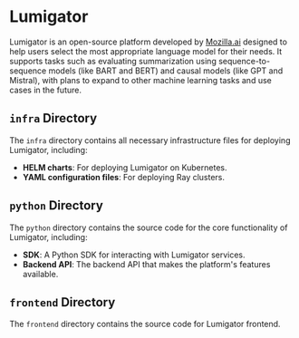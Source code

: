 # Lumigator

Lumigator is an open-source platform developed by [Mozilla.ai](https://www.mozilla.ai/) designed to
help users select the most appropriate language model for their needs. It supports tasks such as
evaluating summarization using sequence-to-sequence models (like BART and BERT) and causal models
(like GPT and Mistral), with plans to expand to other machine learning tasks and use cases in the
future.

## `infra` Directory

The `infra` directory contains all necessary infrastructure files for deploying Lumigator,
including:

- **HELM charts**: For deploying Lumigator on Kubernetes.
- **YAML configuration files**: For deploying Ray clusters.

## `python` Directory

The `python` directory contains the source code for the core functionality of Lumigator,
including:

- **SDK**: A Python SDK for interacting with Lumigator services.
- **Backend API**: The backend API that makes the platform's features available.

## `frontend` Directory

The `frontend` directory contains the source code for Lumigator frontend.
